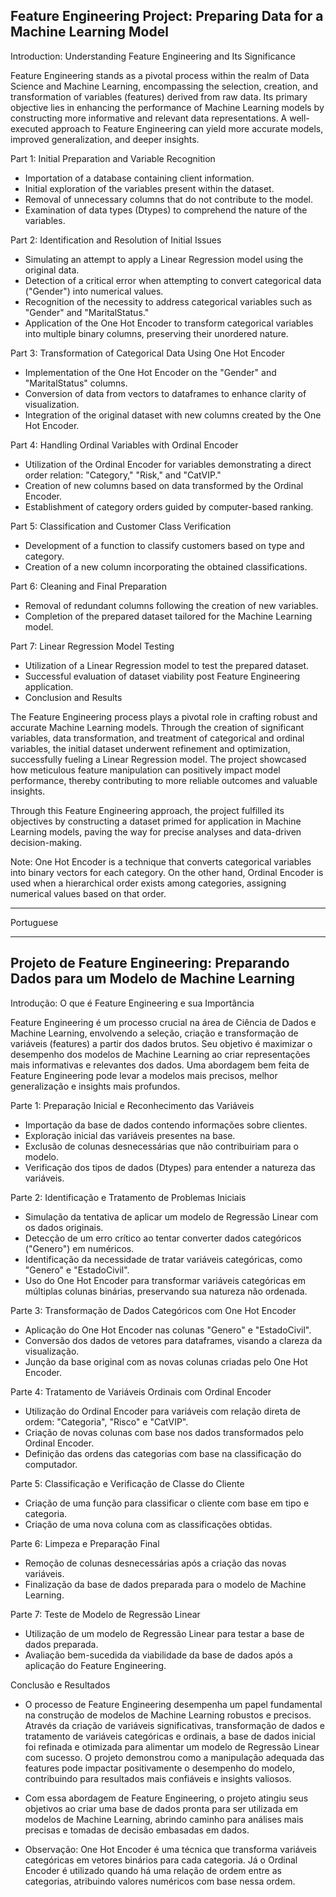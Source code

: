## Feature Engineering Project: Preparing Data for a Machine Learning Model
Introduction: Understanding Feature Engineering and Its Significance

Feature Engineering stands as a pivotal process within the realm of Data Science and Machine Learning, encompassing the selection, creation, and transformation of variables (features) derived from raw data. Its primary objective lies in enhancing the performance of Machine Learning models by constructing more informative and relevant data representations. A well-executed approach to Feature Engineering can yield more accurate models, improved generalization, and deeper insights.

Part 1: Initial Preparation and Variable Recognition

- Importation of a database containing client information.
- Initial exploration of the variables present within the dataset.
- Removal of unnecessary columns that do not contribute to the model.
- Examination of data types (Dtypes) to comprehend the nature of the variables.

Part 2: Identification and Resolution of Initial Issues

- Simulating an attempt to apply a Linear Regression model using the original data.
- Detection of a critical error when attempting to convert categorical data ("Gender") into numerical values.
- Recognition of the necessity to address categorical variables such as "Gender" and "MaritalStatus."
- Application of the One Hot Encoder to transform categorical variables into multiple binary columns, preserving their unordered nature.

Part 3: Transformation of Categorical Data Using One Hot Encoder

- Implementation of the One Hot Encoder on the "Gender" and "MaritalStatus" columns.
- Conversion of data from vectors to dataframes to enhance clarity of visualization.
- Integration of the original dataset with new columns created by the One Hot Encoder.

Part 4: Handling Ordinal Variables with Ordinal Encoder

- Utilization of the Ordinal Encoder for variables demonstrating a direct order relation: "Category," "Risk," and "CatVIP."
- Creation of new columns based on data transformed by the Ordinal Encoder.
- Establishment of category orders guided by computer-based ranking.

Part 5: Classification and Customer Class Verification

- Development of a function to classify customers based on type and category.
- Creation of a new column incorporating the obtained classifications.

Part 6: Cleaning and Final Preparation

- Removal of redundant columns following the creation of new variables.
- Completion of the prepared dataset tailored for the Machine Learning model.

Part 7: Linear Regression Model Testing

- Utilization of a Linear Regression model to test the prepared dataset.
- Successful evaluation of dataset viability post Feature Engineering application.
- Conclusion and Results

The Feature Engineering process plays a pivotal role in crafting robust and accurate Machine Learning models. Through the creation of significant variables, data transformation, and treatment of categorical and ordinal variables, the initial dataset underwent refinement and optimization, successfully fueling a Linear Regression model. The project showcased how meticulous feature manipulation can positively impact model performance, thereby contributing to more reliable outcomes and valuable insights.

Through this Feature Engineering approach, the project fulfilled its objectives by constructing a dataset primed for application in Machine Learning models, paving the way for precise analyses and data-driven decision-making.

Note: One Hot Encoder is a technique that converts categorical variables into binary vectors for each category. On the other hand, Ordinal Encoder is used when a hierarchical order exists among categories, assigning numerical values based on that order.
__________
Portuguese
__________

## Projeto de Feature Engineering: Preparando Dados para um Modelo de Machine Learning

Introdução: O que é Feature Engineering e sua Importância

Feature Engineering é um processo crucial na área de Ciência de Dados e Machine Learning, envolvendo a seleção, criação e transformação de variáveis (features) a partir dos dados brutos. Seu objetivo é maximizar o desempenho dos modelos de Machine Learning ao criar representações mais informativas e relevantes dos dados. Uma abordagem bem feita de Feature Engineering pode levar a modelos mais precisos, melhor generalização e insights mais profundos.

Parte 1: Preparação Inicial e Reconhecimento das Variáveis

- Importação da base de dados contendo informações sobre clientes.
- Exploração inicial das variáveis presentes na base.
- Exclusão de colunas desnecessárias que não contribuiriam para o modelo.
- Verificação dos tipos de dados (Dtypes) para entender a natureza das variáveis.

Parte 2: Identificação e Tratamento de Problemas Iniciais

- Simulação da tentativa de aplicar um modelo de Regressão Linear com os dados originais.
- Detecção de um erro crítico ao tentar converter dados categóricos ("Genero") em numéricos.
- Identificação da necessidade de tratar variáveis categóricas, como "Genero" e "EstadoCivil".
- Uso do One Hot Encoder para transformar variáveis categóricas em múltiplas colunas binárias, preservando sua natureza não ordenada.

Parte 3: Transformação de Dados Categóricos com One Hot Encoder

- Aplicação do One Hot Encoder nas colunas "Genero" e "EstadoCivil".
- Conversão dos dados de vetores para dataframes, visando a clareza da visualização.
- Junção da base original com as novas colunas criadas pelo One Hot Encoder.

Parte 4: Tratamento de Variáveis Ordinais com Ordinal Encoder

- Utilização do Ordinal Encoder para variáveis com relação direta de ordem: "Categoria", "Risco" e "CatVIP".
- Criação de novas colunas com base nos dados transformados pelo Ordinal Encoder.
- Definição das ordens das categorias com base na classificação do computador.

Parte 5: Classificação e Verificação de Classe do Cliente

- Criação de uma função para classificar o cliente com base em tipo e categoria.
- Criação de uma nova coluna com as classificações obtidas.

Parte 6: Limpeza e Preparação Final

- Remoção de colunas desnecessárias após a criação das novas variáveis.
- Finalização da base de dados preparada para o modelo de Machine Learning.

Parte 7: Teste de Modelo de Regressão Linear

- Utilização de um modelo de Regressão Linear para testar a base de dados preparada.
- Avaliação bem-sucedida da viabilidade da base de dados após a aplicação do Feature Engineering.

Conclusão e Resultados
- O processo de Feature Engineering desempenha um papel fundamental na construção de modelos de Machine Learning robustos e precisos. Através da criação de variáveis significativas, transformação de dados e tratamento de variáveis categóricas e ordinais, a base de dados inicial foi refinada e otimizada para alimentar um modelo de Regressão Linear com sucesso. O projeto demonstrou como a manipulação adequada das features pode impactar positivamente o desempenho do modelo, contribuindo para resultados mais confiáveis e insights valiosos.

- Com essa abordagem de Feature Engineering, o projeto atingiu seus objetivos ao criar uma base de dados pronta para ser utilizada em modelos de Machine Learning, abrindo caminho para análises mais precisas e tomadas de decisão embasadas em dados.

- Observação: One Hot Encoder é uma técnica que transforma variáveis categóricas em vetores binários para cada categoria. Já o Ordinal Encoder é utilizado quando há uma relação de ordem entre as categorias, atribuindo valores numéricos com base nessa ordem.
